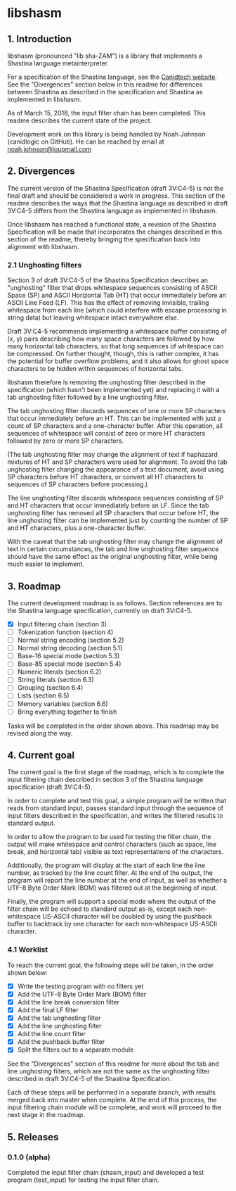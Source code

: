 # libshasm
## 1. Introduction
libshasm (pronounced "lib sha-ZAM") is a library that implements a Shastina language metainterpreter.

For a specification of the Shastina language, see the [Canidtech website](https://www.canidtech.com/).  See the "Divergences" section below in this readme for differences between Shastina as described in the specification and Shastina as implemented in libshasm.

As of March 15, 2018, the input filter chain has been completed.  This readme describes the current state of the project.

Development work on this library is being handled by Noah Johnson (canidlogic on GitHub).  He can be reached by email at noah.johnson@loupmail.com

## 2. Divergences

The current version of the Shastina Specification (draft 3V:C4-5) is not the final draft and should be considered a work in progress.  This section of the readme describes the ways that the Shastina language as described in draft 3V:C4-5 differs from the Shastina language as implemented in libshasm.

Once libshasm has reached a functional state, a revision of the Shastina Specification will be made that incorporates the changes described in this section of the readme, thereby bringing the specification back into alignment with libshasm.

### 2.1 Unghosting filters

Section 3 of draft 3V:C4-5 of the Shastina Specification describes an "unghosting" filter that drops whitespace sequences consisting of ASCII Space (SP) and ASCII Horizontal Tab (HT) that occur immediately before an ASCII Line Feed (LF).  This has the effect of removing invisible, trailing whitespace from each line (which could interfere with escape processing in string data) but leaving whitespace intact everywhere else.

Draft 3V:C4-5 recommends implementing a whitespace buffer consisting of (x, y) pairs describing how many space characters are followed by how many horizontal tab characters, so that long sequences of whitespace can be compressed.  On further thought, though, this is rather complex, it has the potential for buffer overflow problems, and it also allows for ghost space characters to be hidden within sequences of horizontal tabs.

libshasm therefore is removing the unghosting filter described in the specification (which hasn't been implemented yet) and replacing it with a tab unghosting filter followed by a line unghosting filter.

The tab unghosting filter discards sequences of one or more SP characters that occur immediately before an HT.  This can be implemented with just a count of SP characters and a one-character buffer.  After this operation, all sequences of whitespace will consist of zero or more HT characters followed by zero or more SP characters.

(The tab unghosting filter may change the alignment of text if haphazard mixtures of HT and SP characters were used for alignment.  To avoid the tab unghosting filter changing the appearance of a text document, avoid using SP characters before HT characters, or convert all HT characters to sequences of SP characters before processing.)

The line unghosting filter discards whitespace sequences consisting of SP and HT characters that occur immediately before an LF.  Since the tab unghosting filter has removed all SP characters that occur before HT, the line unghosting filter can be implemented just by counting the number of SP and HT characters, plus a one-character buffer.

With the caveat that the tab unghosting filter may change the alignment of text in certain circumstances, the tab and line unghosting filter sequence should have the same effect as the original unghosting filter, while being much easier to implement.

## 3. Roadmap
The current development roadmap is as follows.  Section references are to the Shastina language specification, currently on draft 3V:C4-5.

- [x] Input filtering chain (section 3)
- [ ] Tokenization function (section 4)
- [ ] Normal string encoding (section 5.2)
- [ ] Normal string decoding (section 5.1)
- [ ] Base-16 special mode (section 5.3)
- [ ] Base-85 special mode (section 5.4)
- [ ] Numeric literals (section 6.2)
- [ ] String literals (section 6.3)
- [ ] Grouping (section 6.4)
- [ ] Lists (section 6.5)
- [ ] Memory variables (section 6.6)
- [ ] Bring everything together to finish

Tasks will be completed in the order shown above.  This roadmap may be revised along the way.

## 4. Current goal
The current goal is the first stage of the roadmap, which is to complete the input filtering chain described in section 3 of the Shastina language specification (draft 3V:C4-5).

In order to complete and test this goal, a simple program will be written that reads from standard input, passes standard input through the sequence of input filters described in the specification, and writes the filtered results to standard output.

In order to allow the program to be used for testing the filter chain, the output will make whitespace and control characters (such as space, line break, and horizontal tab) visible as text representations of the characters.

Additionally, the program will display at the start of each line the line number, as tracked by the line count filter.  At the end of the output, the program will report the line number at the end of input, as well as whether a UTF-8 Byte Order Mark (BOM) was filtered out at the beginning of input.

Finally, the program will support a special mode where the output of the filter chain will be echoed to standard output as-is, except each non-whitespace US-ASCII character will be doubled by using the pushback buffer to backtrack by one character for each non-whitespace US-ASCII character.

### 4.1 Worklist
To reach the current goal, the following steps will be taken, in the order shown below:

- [x] Write the testing program with no filters yet
- [x] Add the UTF-8 Byte Order Mark (BOM) filter
- [x] Add the line break conversion filter
- [x] Add the final LF filter
- [x] Add the tab unghosting filter
- [x] Add the line unghosting filter
- [x] Add the line count filter
- [x] Add the pushback buffer filter
- [x] Split the filters out to a separate module

See the "Divergences" section of this readme for more about the tab and line unghosting filters, which are not the same as the unghosting filter described in draft 3V:C4-5 of the Shastina Specification.

Each of these steps will be performed in a separate branch, with results merged back into master when complete.  At the end of this process, the input filtering chain module will be complete, and work will proceed to the next stage in the roadmap.

## 5. Releases

### 0.1.0 (alpha)

Completed the input filter chain (shasm_input) and developed a test program (test_input) for testing the input filter chain.
